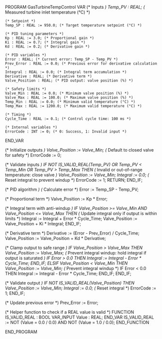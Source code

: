 PROGRAM GasTurbineTempControl
VAR
    (* Inputs *)
    Temp_PV : REAL; (* Measured turbine inlet temperature (°C) *)
    
    (* Setpoint *)
    Temp_SP : REAL := 950.0; (* Target temperature setpoint (°C) *)
    
    (* PID tuning parameters *)
    Kp : REAL := 3.0; (* Proportional gain *)
    Ki : REAL := 0.7; (* Integral gain *)
    Kd : REAL := 0.2; (* Derivative gain *)
    
    (* PID variables *)
    Error : REAL; (* Current error: Temp_SP - Temp_PV *)
    Prev_Error : REAL := 0.0; (* Previous error for derivative calculation *)
    Integral : REAL := 0.0; (* Integral term accumulation *)
    Derivative : REAL; (* Derivative term *)
    Valve_Position : REAL; (* PID output: valve position (%) *)
    
    (* Safety limits *)
    Valve_Min : REAL := 0.0; (* Minimum valve position (%) *)
    Valve_Max : REAL := 100.0; (* Maximum valve position (%) *)
    Temp_Min : REAL := 0.0; (* Minimum valid temperature (°C) *)
    Temp_Max : REAL := 1200.0; (* Maximum valid temperature (°C) *)
    
    (* Timing *)
    Cycle_Time : REAL := 0.1; (* Control cycle time: 100 ms *)
    
    (* Internal variables *)
    ErrorCode : INT := 0; (* 0: Success, 1: Invalid input *)
END_VAR

(* Initialize outputs *)
Valve_Position := Valve_Min; (* Default to closed valve for safety *)
ErrorCode := 0;

(* Validate inputs *)
IF NOT IS_VALID_REAL(Temp_PV) OR 
   Temp_PV < Temp_Min OR Temp_PV > Temp_Max THEN
    (* Invalid or out-of-range temperature: close valve *)
    Valve_Position := Valve_Min;
    Integral := 0.0; (* Reset integral to prevent windup *)
    ErrorCode := 1;
    RETURN;
END_IF;

(* PID algorithm *)
(* Calculate error *)
Error := Temp_SP - Temp_PV;

(* Proportional term *)
Valve_Position := Kp * Error;

(* Integral term with anti-windup *)
IF Valve_Position >= Valve_Min AND Valve_Position <= Valve_Max THEN
    (* Update integral only if output is within limits *)
    Integral := Integral + Error * Cycle_Time;
    Valve_Position := Valve_Position + Ki * Integral;
END_IF;

(* Derivative term *)
Derivative := (Error - Prev_Error) / Cycle_Time;
Valve_Position := Valve_Position + Kd * Derivative;

(* Clamp output to safe range *)
IF Valve_Position > Valve_Max THEN
    Valve_Position := Valve_Max;
    (* Prevent integral windup: hold integral if output is saturated *)
    IF Error > 0.0 THEN
        Integral := Integral - Error * Cycle_Time;
    END_IF;
ELSIF Valve_Position < Valve_Min THEN
    Valve_Position := Valve_Min;
    (* Prevent integral windup *)
    IF Error < 0.0 THEN
        Integral := Integral - Error * Cycle_Time;
    END_IF;
END_IF;

(* Validate output *)
IF NOT IS_VALID_REAL(Valve_Position) THEN
    Valve_Position := Valve_Min;
    Integral := 0.0; (* Reset integral *)
    ErrorCode := 1;
END_IF;

(* Update previous error *)
Prev_Error := Error;

(* Helper function to check if a REAL value is valid *)
FUNCTION IS_VALID_REAL : BOOL
VAR_INPUT
    Value : REAL;
END_VAR
IS_VALID_REAL := NOT (Value = 0.0 / 0.0) AND NOT (Value = 1.0 / 0.0);
END_FUNCTION

END_PROGRAM
